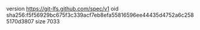 version https://git-lfs.github.com/spec/v1
oid sha256:f5f56929bc675f3c339acf7eb8efa55816596ee44435d4752a6c2585170d3807
size 7033
